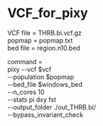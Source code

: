 # VCF_for_pixy

VCF file = THRB.bi.vcf.gz  
popmap   = popmap.txt  
bed file = region.n10.bed  

command =   
pixy --vcf $vcf \
        --population $popmap\
        --bed_file $windows_bed\
        --n_cores 10 \
        --stats pi dxy fst \
        --output_folder ./out_THRB.bi/ \
        --bypass_invariant_check

